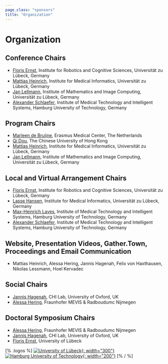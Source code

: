 ```yaml
---
page_class: "sponsors"
title: "Organization"
---
```


# Organization

## Conference Chairs

* [Floris Ernst](https://www.rob.uni-luebeck.de/index.php?id=320&L=1), Institute for Robotics and Cognitive Sciences, Universität zu Lübeck, Germany
* [Mattias Heinrich](http://www.imi.uni-luebeck.de/en/~heinrich), Institute for Medical Informatics, Universität zu Lübeck, Germany
* [Jan Lellmann](https://www.mic.uni-luebeck.de/people/jan-lellmann.html), Institute of Mathematics and Image Computing, Universität zu Lübeck, Germany
* [Alexander Schlaefer](https://mtec.et8.tuhh.de/staff/alexander-schlaefer.html), Institute of Medical Technology and Intelligent Systems, Hamburg University of Technology, Germany

## Program Chairs

* [Marleen de Bruijne](http://bigr.nl/people/MarleendeBruijne/), Erasmus Medical Center, The Netherlands
* [Qi Dou](http://www.cse.cuhk.edu.hk/~qdou/), The Chinese University of Hong Kong
* [Mattias Heinrich](http://www.imi.uni-luebeck.de/en/~heinrich), Institute for Medical Informatics, Universität zu Lübeck, Germany
* [Jan Lellmann](https://www.mic.uni-luebeck.de/people/jan-lellmann.html), Institute of Mathematics and Image Computing, Universität zu Lübeck, Germany

## Local and Virtual Arrangement Chairs
* [Floris Ernst](https://www.rob.uni-luebeck.de/index.php?id=320&L=1), Institute for Robotics and Cognitive Sciences, Universität zu Lübeck, Germany
* [Lasse Hansen](https://www.imi.uni-luebeck.de/en/institute/staff/hansen-lasse.html), Institute for Medical Informatics, Universität zu Lübeck, Germany
* [Max-Heinrich Laves](https://mtec.et8.tuhh.de/staff/max-heinrich-laves.html), Institute of Medical Technology and Intelligent Systems, Hamburg University of Technology, Germany
* [Alexander Schlaefer](https://mtec.et8.tuhh.de/staff/alexander-schlaefer.html), Institute of Medical Technology and Intelligent Systems, Hamburg University of Technology, Germany

## Website, Presentation Videos, Gather.Town, Proceedings and Email Communication
* Mattias Heinrich, Alessa Hering, Jannis Hagenah, Felix von Haxthausen, Nikolas Lessmann, Hoel Kervadec

## Social Chairs
* [Jannis Hagenah](https://eng.ox.ac.uk/chi/), CHI Lab, University of Oxford, UK
* [Alessa Hering](https://www.mevis.fraunhofer.de/en/employees/alessa-hering.html), Fraunhofer MEVIS & Radboudumc Nijmegen

## Doctoral Symposium Chairs
* [Alessa Hering](https://www.mevis.fraunhofer.de/en/employees/alessa-hering.html), Fraunhofer MEVIS & Radboudumc Nijmegen
* [Jannis Hagenah](https://eng.ox.ac.uk/chi/), CHI Lab, University of Oxford, UK
* [Floris Ernst](https://www.rob.uni-luebeck.de/index.php?id=320&L=1), University of Lübeck


[% .logos %]
[![University of Lübeck](/images/uzl.png){: width="300"}](https://www.uni-luebeck.de/)
[![Hamburg University of Technology](/images/tuhh.png){: width="200"}](https://www.tuhh.de/)
[% / %]
